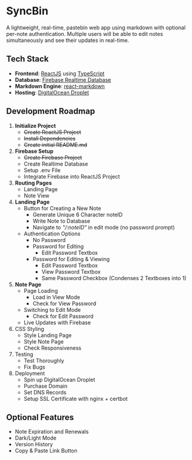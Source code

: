 # SyncBin
A lightweight, real-time, pastebin web app using markdown with optional per-note authentication.
Multiple users will be able to edit notes simultaneously and see their updates in real-time.

## Tech Stack
- **Frontend**: [ReactJS](https://react.dev/) using [TypeScript](https://www.typescriptlang.org/docs/)
- **Database**: [Firebase Realtime Database](https://firebase.google.com/docs/database)
- **Markdown Engine**: [react-markdown](https://github.com/remarkjs/react-markdown)
- **Hosting**: [DigitalOcean Droplet](https://www.digitalocean.com/products/droplets)

## Development Roadmap
1. **Initialize Project**
    - ~~Create ReactJS Project~~
    - ~~Install Dependencies~~
    - ~~Create initial README.md~~
2. **Firebase Setup**
    - ~~Create Firebase Project~~
    - Create Realtime Database
    - Setup .env File
    - Integrate Firebase into ReactJS Project
3. **Routing Pages**
    - Landing Page
    - Note View
4. **Landing Page**
    - Button for Creating a New Note
        - Generate Unique 6 Character noteID
        - Write Note to Database
        - Navigate to *"/:noteID"* in edit mode (no password prompt)
    - Authentication Options
        - No Password
        - Password for Editing
            - Edit Password Textbox
        - Password for Editing & Viewing
            - Edit Password Textbox
            - View Password Textbox
            - Same Password Checkbox (Condenses 2 Textboxes into 1) 
5. **Note Page**
    - Page Loading
        - Load in View Mode
        - Check for View Password
    - Switching to Edit Mode
        - Check for Edit Password
    - Live Updates with Firebase
6. CSS Styling
    - Style Landing Page
    - Style Note Page
    - Check Responsiveness
7. Testing
    - Test Thoroughly
    - Fix Bugs
8. Deployment
    - Spin up DigitalOcean Droplet
    - Purchase Domain
    - Set DNS Records
    - Setup SSL Certificate with nginx + certbot
    
## Optional Features
- Note Expiration and Renewals
- Dark/Light Mode
- Version History
- Copy & Paste Link Button